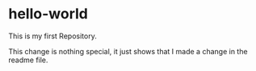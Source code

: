 # hello-world
This is my first Repository. 

This change is nothing special, it just shows that I made a change in the readme file. 
